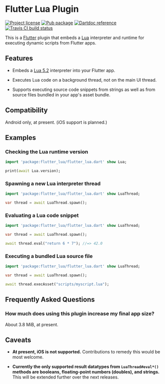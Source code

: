 Flutter Lua Plugin
==================

[![Project license](https://img.shields.io/badge/license-Public%20Domain-blue.svg)](https://unlicense.org)
[![Pub package](https://img.shields.io/pub/v/flutter_lua.svg)](https://pub.dartlang.org/packages/flutter_lua)
[![Dartdoc reference](https://img.shields.io/badge/dartdoc-reference-blue.svg)](https://pub.dartlang.org/documentation/flutter_lua/latest/)
[![Travis CI build status](https://img.shields.io/travis/drydart/flutter_lua/master.svg)](https://travis-ci.org/drydart/flutter_lua)

This is a [Flutter](https://flutter.io) plugin that embeds
a [Lua](https://www.lua.org/) interpreter and runtime for executing dynamic
scripts from Flutter apps.

Features
--------

- Embeds a [Lua 5.2](https://www.lua.org/manual/5.2/) interpreter into your
  Flutter app.

- Executes Lua code on a background thread, not on the main UI thread.

- Supports executing source code snippets from strings as well as from
  source files bundled in your app's asset bundle.

Compatibility
-------------

Android only, at present. (iOS support is planned.)

Examples
--------

### Checking the Lua runtime version

```dart
import 'package:flutter_lua/flutter_lua.dart' show Lua;

print(await Lua.version);
```

### Spawning a new Lua interpreter thread

```dart
import 'package:flutter_lua/flutter_lua.dart' show LuaThread;

var thread = await LuaThread.spawn();
```

### Evaluating a Lua code snippet

```dart
import 'package:flutter_lua/flutter_lua.dart' show LuaThread;

var thread = await LuaThread.spawn();

await thread.eval("return 6 * 7"); //=> 42.0
```

### Executing a bundled Lua source file

```dart
import 'package:flutter_lua/flutter_lua.dart' show LuaThread;

var thread = await LuaThread.spawn();

await thread.execAsset("scripts/myscript.lua");
```

Frequently Asked Questions
--------------------------

### How much does using this plugin increase my final app size?

About 3.8 MiB, at present.

Caveats
-------

- **At present, iOS is not supported.**
  Contributions to remedy this would be most welcome.

- **Currently the only supported result datatypes from `LuaThread#eval*()`
  methods are booleans, floating-point numbers (doubles), and strings.**
  This will be extended further over the next releases.
